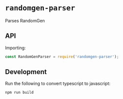 # `randomgen-parser`

Parses RandomGen

## API

Importing:

```js
const RandomGenParser = require('randomgen-parser');
```

## Development

Run the following to convert typescript to javascript:

```sh
npm run build
```
